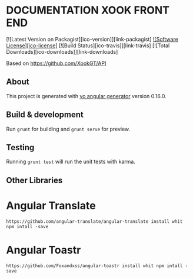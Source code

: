 # DOCUMENTATION XOOK FRONT END

[![Latest Version on Packagist][ico-version]][link-packagist]
[![Software License][ico-license]](LICENSE.md)
[![Build Status][ico-travis]][link-travis]
[![Total Downloads][ico-downloads]][link-downloads]

Based on https://github.com/XookGT/API


## About

This project is generated with [yo angular generator](https://github.com/yeoman/generator-angular)
version 0.16.0.

## Build & development

Run `grunt` for building and `grunt serve` for preview.

## Testing

Running `grunt test` will run the unit tests with karma.

## Other Libraries

# Angular Translate
    https://github.com/angular-translate/angular-translate install whit npm intall -save

# Angular Toastr
    https://github.com/Foxandxss/angular-toastr install whit npm intall -save

